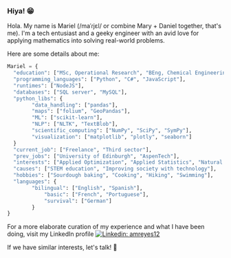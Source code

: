 ### Hiya! 😁

Hola. My name is Mariel (/maˈɾjɛl/ or combine Mary + Daniel together, that's me). I'm a tech entusiast and a geeky engineer with an avid love for applying mathematics into solving real-world problems.

Here are some details about me:

```python
Mariel = {
  "education": ["MSc, Operational Research", "BEng, Chemical Engineering"],
  "programming_languages": ["Python", "C#", "JavaScript"],
  "runtimes": ["NodeJS"],
  "databases": ["SQL server", "MySQL"],
  "python_libs": {
  		"data_handling": ["pandas"],
		"maps": ["folium", "GeoPandas"],
		"ML": ["scikit-learn"],
		"NLP": ["NLTK", "TextBlob"],
		"scientific_computing": ["NumPy", "SciPy", "SymPy"],
		"visualization": ["matplotlib", "plotly", "seaborn"]
  }
  "current_job": ["Freelance", "Third sector"],
  "prev_jobs": ["University of Edinburgh", "AspenTech"],
  "interests": ["Applied Optimization", "Applied Statistics", "Natural Language Processing", "Heuristic methods"],
  "causes": ["STEM education", "Improving society with technology"],
  "hobbies": ["Sourdough baking", "Cooking", "Hiking", "Swimming"],
  "languages": {
		"bilingual": ["English", "Spanish"],
        	"basic": ["French", "Portuguese"],
        	"survival": ["German"]
        }
}
```

For a more elaborate curation of my experience and what I have been doing, visit my LinkedIn profile [![Linkedin: amreyes12](https://img.shields.io/badge/-amreyes12-blue?style=flat-square&logo=Linkedin&logoColor=white&link=https://www.linkedin.com/in/amreyes12/)](https://www.linkedin.com/in/amreyes12/)

If we have similar interests, let's talk! 💬
